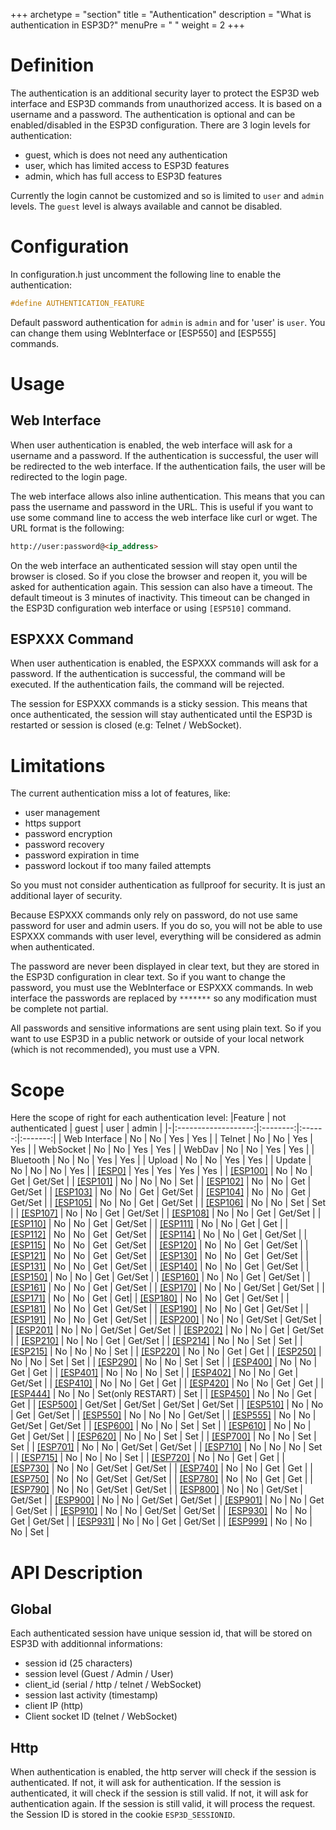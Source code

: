 +++
archetype = "section"
title = "Authentication"
description = "What is authentication in ESP3D?"
menuPre = "<i class='fas fa-lock'></i> "
weight = 2
+++

# Definition
The authentication is an additional security layer to protect the ESP3D web interface and ESP3D commands from unauthorized access. It is based on a username and a password. The authentication is optional and can be enabled/disabled in the ESP3D configuration. There are 3 login levels for authentication:
- guest, which is does not need any authentication
- user, which has limited access to ESP3D features
- admin, which has full access to ESP3D features

Currently the login cannot be customized and so is limited to `user` and `admin` levels. The `guest` level is always available and cannot be disabled.

# Configuration

In configuration.h just uncomment the following line to enable the authentication:
```c++
#define AUTHENTICATION_FEATURE
```
Default password authentication for `admin` is `admin` and for 'user' is `user`. You can change them using WebInterface or [ESP550] and [ESP555] commands.

# Usage

## Web Interface

When user authentication is enabled, the web interface will ask for a username and a password. If the authentication is successful, the user will be redirected to the web interface. If the authentication fails, the user will be redirected to the login page.

The web interface allows also inline authentication. This means that you can pass the username and password in the URL. This is useful if you want to use some command line to access the web interface like curl or wget. The URL format is the following:

```html
http://user:password@<ip_address>
```

On the web interface an authenticated session will stay open until the browser is closed. So if you close the browser and reopen it, you will be asked for authentication again. This session can also have a timeout. The default timeout is 3 minutes of inactivity. This timeout can be changed in the ESP3D configuration web interface or using `[ESP510]` command.

## ESPXXX Command

When user authentication is enabled, the ESPXXX commands will ask for a password. If the authentication is successful, the command will be executed. If the authentication fails, the command will be rejected.

The session for ESPXXX commands is a sticky session. This means that once authenticated, the session will stay authenticated until the ESP3D is restarted or session is closed (e.g: Telnet / WebSocket).
# Limitations

The current authentication miss a lot of features, like:
- user management
- https support
- password encryption
- password recovery   
- password expiration in time
- password lockout if too many failed attempts

So you must not consider authentication as fullproof for security. It is just an additional layer of security.

Because ESPXXX commands only rely on password, do not use same password for user and admin users. If you do so, you will not be able to use ESPXXX commands with user level, everything will be considered as admin when authenticated.

The password are never been displayed in clear text, but they are stored in the ESP3D configuration in clear text. So if you want to change the password, you must use the WebInterface or ESPXXX commands.
In web interface the passwords are replaced by `*******` so any modification must be complete not partial.

All passwords and sensitive informations are sent using plain text. So if you want to use ESP3D in a public network or outside of your local network (which is not recommended), you must use a VPN.

# Scope

Here the scope of right for each authentication level:
|Feature | not authenticated | guest  | user | admin |
|-|:-------------------:|:--------:|:------:|:-------:|
| Web Interface | No | No | Yes | Yes |
| Telnet | No | No | Yes | Yes |
| WebSocket | No | No | Yes | Yes |
| WebDav | No | No | Yes | Yes |
| Bluetooth | No | No | Yes | Yes |
| Upload | No | No | Yes | Yes |
| Update | No | No | No | Yes |
| [[ESP0]](../commands/#commands) | Yes | Yes | Yes | Yes |
| [[ESP100]](../commands/esp100/) | No | No | Get | Get/Set |
| [[ESP101]](../commands/esp101/) | No | No | No | Set |
| [[ESP102]](../commands/esp102/) | No | No | Get | Get/Set |
| [[ESP103]](../commands/esp103/) | No | No | Get | Get/Set |
| [[ESP104]](../commands/esp104/) | No | No | Get | Get/Set |
| [[ESP105]](../commands/esp105/) | No | No | Get | Get/Set |
| [[ESP106]](../commands/esp106/) | No | No | Set | Set |
| [[ESP107]](../commands/esp107/) | No | No | Get | Get/Set |
| [[ESP108]](../commands/esp108/) | No | No | Get | Get/Set |
| [[ESP110]](../commands/esp110/) | No | No | Get | Get/Set |
| [[ESP111]](../commands/esp111/) | No | No | Get | Get |
| [[ESP112]](../commands/esp112/) | No | No | Get | Get/Set |
| [[ESP114]](../commands/esp114/) | No | No | Get | Get/Set |
| [[ESP115]](../commands/esp1115/) | No | No | Get | Get/Set |
| [[ESP120]](../commands/esp120/) | No | No | Get | Get/Set |
| [[ESP121]](../commands/esp121/) | No | No | Get | Get/Set |
| [[ESP130]](../commands/esp130/) | No | No | Get | Get/Set |
| [[ESP131]](../commands/esp131/) | No | No | Get | Get/Set |
| [[ESP140]](../commands/esp140/) | No | No | Get | Get/Set |
| [[ESP150]](../commands/esp150/) | No | No | Get | Get/Set |
| [[ESP160]](../commands/esp160/) | No | No | Get | Get/Set |
| [[ESP161]](../commands/esp161/) | No | No | Get | Get/Set |
| [[ESP170]](../commands/esp170/) | No | No | Get/Set | Get/Set |
| [[ESP171]](../commands/esp171/) | No | No | Get | Get|
| [[ESP180]](../commands/esp180/) | No | No | Get | Get/Set |
| [[ESP181]](../commands/esp181/) | No | No | Get | Get/Set |
| [[ESP190]](../commands/esp190/) | No | No | Get | Get/Set |
| [[ESP191]](../commands/esp191/) | No | No | Get | Get/Set |
| [[ESP200]](../commands/esp200/) | No | No | Get/Set | Get/Set |
| [[ESP201]](../commands/esp201/) | No | No | Get/Set | Get/Set |
| [[ESP202]](../commands/esp202/) | No | No | Get | Get/Set |
| [[ESP210]](../commands/esp210/) | No | No | Get | Get/Set |
| [[ESP214]](../commands/esp214/) | No | No | Set | Set |
| [[ESP215]](../commands/esp215/) | No | No | No | Set |
| [[ESP220]](../commands/esp220/) | No | No | Get | Get |
| [[ESP250]](../commands/esp250/) | No | No | Set | Set |
| [[ESP290]](../commands/esp290/) | No | No | Set | Set |
| [[ESP400]](../commands/esp400/) | No | No | Get | Get |
| [[ESP401]](../commands/esp401/) | No | No | No | Set |
| [[ESP402]](../commands/esp402/) | No | No | Get | Get/Set |
| [[ESP410]](../commands/esp410/) | No | No | Get | Get |
| [[ESP420]](../commands/esp420/) | No | No | Get | Get |
| [[ESP444]](../commands/esp444/) | No | No |  Set(only RESTART) | Set |
| [[ESP450]](../commands/esp450/) | No | No | Get | Get |
| [[ESP500]](../commands/esp500/) | Get/Set | Get/Set | Get/Set | Get/Set |
| [[ESP510]](../commands/esp510/) | No | No | Get | Get/Set |
| [[ESP550]](../commands/esp550/) | No | No | No | Get/Set |
| [[ESP555]](../commands/esp555/) | No | No | Get/Set | Get/Set |
| [[ESP600]](../commands/esp600/) | No | No | Set | Set |
| [[ESP610]](../commands/esp610/) | No | No | Get | Get/Set |
| [[ESP620]](../commands/esp620/) | No | No | Set | Set |
| [[ESP700]](../commands/esp700/) | No | No | Set | Set |
| [[ESP701]](../commands/esp701/) | No | No | Get/Set | Get/Set |
| [[ESP710]](../commands/esp710/) | No | No | No | Set |
| [[ESP715]](../commands/esp715/) | No | No | No | Set |
| [[ESP720]](../commands/esp720/) | No | No | Get | Get |
| [[ESP730]](../commands/esp730/) | No | No | Get/Set | Get/Set |
| [[ESP740]](../commands/esp740/) | No | No | Get | Get |
| [[ESP750]](../commands/esp750/) | No | No | Get/Set | Get/Set |
| [[ESP780]](../commands/esp780/) | No | No | Get | Get |
| [[ESP790]](../commands/esp790/) | No | No | Get/Set | Get/Set |
| [[ESP800]](../commands/esp800/) | No | No | Get/Set | Get/Set |
| [[ESP900]](../commands/esp900/) | No | No | Get/Set | Get/Set |
| [[ESP901]](../commands/esp901/) | No | No | Get | Get/Set |
| [[ESP910]](../commands/esp910/) | No | No | Get/Set | Get/Set |
| [[ESP930]](../commands/esp930/) | No | No | Get | Get/Set |
| [[ESP931]](../commands/esp931/) | No | No | Get | Get/Set |
| [[ESP999]](../commands/esp999/) | No | No | No | Set |

# API Description

## Global
Each authenticated session have unique session id, that will be stored on ESP3D with additionnal informations:
- session id (25 characters)
- session level (Guest / Admin / User)
- client_id (serial / http / telnet / WebSocket)
- session last activity (timestamp)
- client IP (http)
- Client socket ID (telnet / WebSocket)

## Http
When authentication is enabled, the http server will check if the session is authenticated. If not, it will ask for authentication. If the session is authenticated, it will check if the session is still valid. If not, it will ask for authentication again. If the session is still valid, it will process the request.
the Session ID is stored in the cookie `ESP3D_SESSIONID`.
